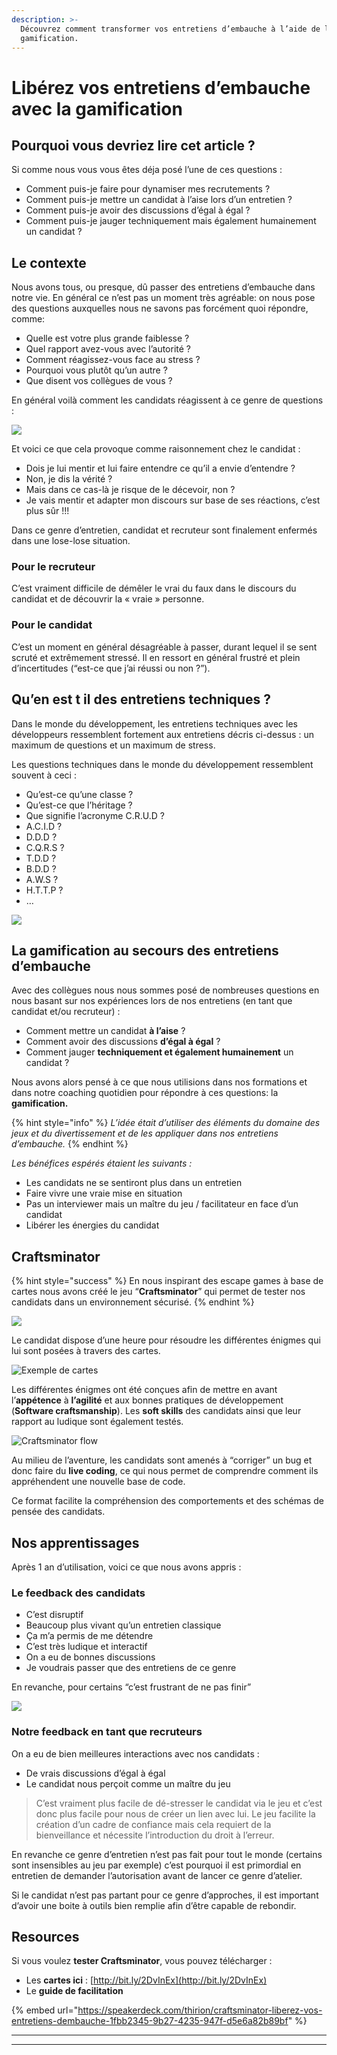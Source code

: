 ```yaml
---
description: >-
  Découvrez comment transformer vos entretiens d’embauche à l’aide de la
  gamification.
---
```


# Libérez vos entretiens d’embauche avec la gamification

## Pourquoi vous devriez lire cet article ?

Si comme nous vous vous êtes déja posé l’une de ces questions :

* Comment puis-je faire pour dynamiser mes recrutements ?
* Comment puis-je mettre un candidat à l’aise lors d’un entretien ?
* Comment puis-je avoir des discussions d’égal à égal ?
* Comment puis-je jauger techniquement mais également humainement un candidat ?

## Le contexte <a href="#7f01" id="7f01"></a>

Nous avons tous, ou presque, dû passer des entretiens d’embauche dans notre vie. En général ce n’est pas un moment très agréable: on nous pose des questions auxquelles nous ne savons pas forcément quoi répondre, comme:

* Quelle est votre plus grande faiblesse ?
* Quel rapport avez-vous avec l’autorité ?
* Comment réagissez-vous face au stress ?
* Pourquoi vous plutôt qu’un autre ?
* Que disent vos collègues de vous ?

En général voilà comment les candidats réagissent à ce genre de questions :

![](<../.gitbook/assets/image (274).png>)

Et voici ce que cela provoque comme raisonnement chez le candidat :

* Dois je lui mentir et lui faire entendre ce qu’il a envie d’entendre ?
* Non, je dis la vérité ?
* Mais dans ce cas-là je risque de le décevoir, non ?
* Je vais mentir et adapter mon discours sur base de ses réactions, c’est plus sûr !!!

Dans ce genre d’entretien, candidat et recruteur sont finalement enfermés dans une lose-lose situation.

### Pour le recruteur <a href="#e9ff" id="e9ff"></a>

C’est vraiment difficile de démêler le vrai du faux dans le discours du candidat et de découvrir la « vraie » personne.

### Pour le candidat <a href="#95e3" id="95e3"></a>

C’est un moment en général désagréable à passer, durant lequel il se sent scruté et extrêmement stressé. Il en ressort en général frustré et plein d’incertitudes (“est-ce que j’ai réussi ou non ?”).

## Qu’en est t il des entretiens techniques ? <a href="#5545" id="5545"></a>

Dans le monde du développement, les entretiens techniques avec les développeurs ressemblent fortement aux entretiens décris ci-dessus : un maximum de questions et un maximum de stress.

Les questions techniques dans le monde du développement ressemblent souvent à ceci :

* Qu’est-ce qu’une classe ?
* Qu’est-ce que l’héritage ?
* Que signifie l’acronyme C.R.U.D ?
* A.C.I.D ?
* D.D.D ?
* C.Q.R.S ?
* T.D.D ?
* B.D.D ?
* A.W.S ?
* H.T.T.P ?
* …

![](<../.gitbook/assets/image (275).png>)

## La gamification au secours des entretiens d’embauche <a href="#4c2d" id="4c2d"></a>

Avec des collègues nous nous sommes posé de nombreuses questions en nous basant sur nos expériences lors de nos entretiens (en tant que candidat et/ou recruteur) :

* Comment mettre un candidat **à l’aise** ?
* Comment avoir des discussions **d’égal à égal** ?
* Comment jauger **techniquement et également humainement** un candidat ?

Nous avons alors pensé à ce que nous utilisions dans nos formations et dans notre coaching quotidien pour répondre à ces questions: la **gamification.**

{% hint style="info" %}
_L’idée était d’utiliser des éléments du domaine des jeux et du divertissement et de les appliquer dans nos entretiens d’embauche._
{% endhint %}

_Les bénéfices espérés étaient les suivants :_

* Les candidats ne se sentiront plus dans un entretien
* Faire vivre une vraie mise en situation
* Pas un interviewer mais un maître du jeu / facilitateur en face d’un candidat
* Libérer les énergies du candidat

## Craftsminator <a href="#271d" id="271d"></a>

{% hint style="success" %}
En nous inspirant des escape games à base de cartes nous avons créé le jeu “**Craftsminator**” qui permet de tester nos candidats dans un environnement sécurisé.
{% endhint %}

![](<../.gitbook/assets/image (276).png>)

Le candidat dispose d’une heure pour résoudre les différentes énigmes qui lui sont posées à travers des cartes.

![Exemple de cartes](<../.gitbook/assets/image (280).png>)

Les différentes énigmes ont été conçues afin de mettre en avant l’**appétence** à **l’agilité** et aux bonnes pratiques de développement (**Software craftsmanship**). Les **soft skills** des candidats ainsi que leur rapport au ludique sont également testés.

![Craftsminator flow](<../.gitbook/assets/image (279).png>)

Au milieu de l’aventure, les candidats sont amenés à “corriger” un bug et donc faire du **live coding**, ce qui nous permet de comprendre comment ils appréhendent une nouvelle base de code.

Ce format facilite la compréhension des comportements et des schémas de pensée des candidats.

## Nos apprentissages <a href="#8576" id="8576"></a>

Après 1 an d’utilisation, voici ce que nous avons appris :

### Le feedback des candidats <a href="#79b9" id="79b9"></a>

* C’est disruptif
* Beaucoup plus vivant qu’un entretien classique
* Ça m’a permis de me détendre
* C’est très ludique et interactif
* On a eu de bonnes discussions
* Je voudrais passer que des entretiens de ce genre

En revanche, pour certains “c’est frustrant de ne pas finir”

![](<../.gitbook/assets/image (278).png>)

### Notre feedback en tant que recruteurs <a href="#6a10" id="6a10"></a>

On a eu de bien meilleures interactions avec nos candidats :

* De vrais discussions d’égal à égal
* Le candidat nous perçoit comme un maître du jeu

> C’est vraiment plus facile de dé-stresser le candidat via le jeu et c’est donc plus facile pour nous de créer un lien avec lui. Le jeu facilite la création d’un cadre de confiance mais cela requiert de la bienveillance et nécessite l’introduction du droit à l’erreur.

En revanche ce genre d’entretien n’est pas fait pour tout le monde (certains sont insensibles au jeu par exemple) c’est pourquoi il est primordial en entretien de demander l’autorisation avant de lancer ce genre d’atelier.

Si le candidat n’est pas partant pour ce genre d’approches, il est important d’avoir une boite à outils bien remplie afin d’être capable de rebondir.

## Resources

Si vous voulez **tester Craftsminator**, vous pouvez télécharger :

* Les **cartes ici** : [http://bit.ly/2DvInEx](http://bit.ly/2DvInEx)
* Le **guide de facilitation**

{% embed url="https://speakerdeck.com/thirion/craftsminator-liberez-vos-entretiens-dembauche-1fbb2345-9b27-4235-947f-d5e6a82b89bf" %}

****

****
